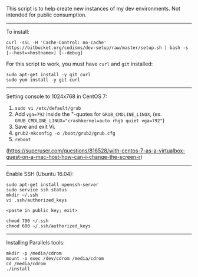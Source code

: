 This script is to help create new instances of my dev environments.  Not intended for public consumption.

----

To install:
```
curl -sSL -H 'Cache-Control: no-cache' https://bitbucket.org/codisms/dev-setup/raw/master/setup.sh | bash -s [--host=<hostname>] [--debug]
```

For this script to work, you must have `curl` and `git` installed:
```
sudo apt-get install -y git curl
sudo yum install -y git curl
```

----

Setting console to 1024x768 in CentOS 7:

1. `sudo vi /etc/default/grub`
2. Add `vga=792` inside the "-quotes for `GRUB_CMDLINE_LINUX`, (ex. `GRUB_CMDLINE_LINUX="crashkernel=auto rhgb quiet vga=792"`)
3. Save and exit Vi.
4. `grub2-mkconfig -o /boot/grub2/grub.cfg`
5. `reboot`

(https://superuser.com/questions/816528/with-centos-7-as-a-virtualbox-guest-on-a-mac-host-how-can-i-change-the-screen-r)

----

Enable SSH (Ubuntu 16.04):

```
sudo apt-get install openssh-server
sudo service ssh status
mkdir ~/.ssh
vi .ssh/authorized_keys

<paste in public key; exit>

chmod 700 ~/.ssh
chmod 600 ~/.ssh/authorized_keys
```

----

Installing Parallels tools:

```
mkdir -p /media/cdrom
mount -o exec /dev/cdrom /media/cdrom
cd /media/cdrom
./install
```
